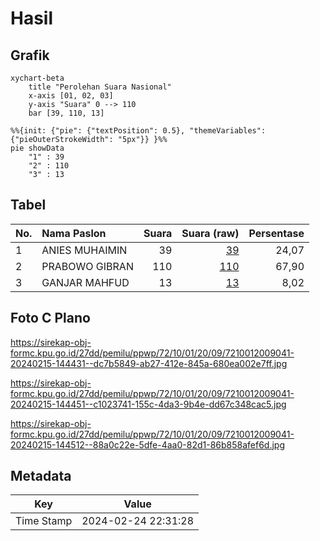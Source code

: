 # Hasil

## Grafik

```mermaid
xychart-beta
    title "Perolehan Suara Nasional"
    x-axis [01, 02, 03]
    y-axis "Suara" 0 --> 110
    bar [39, 110, 13]
```

```mermaid
%%{init: {"pie": {"textPosition": 0.5}, "themeVariables": {"pieOuterStrokeWidth": "5px"}} }%%
pie showData
    "1" : 39
    "2" : 110
    "3" : 13
```

## Tabel

| No. | Nama Paslon    | Suara | Suara (raw) | Persentase |
|:--- |:-------------- | -----:| -----------:| ----------:|
| 1   | ANIES MUHAIMIN | 39    | [39][p-1]   | 24,07      |
| 2   | PRABOWO GIBRAN | 110   | [110][p-2]  | 67,90      |
| 3   | GANJAR MAHFUD  | 13    | [13][p-3]   | 8,02       |


[p-1]: https://github.com/gigit-pemilu/pemilu-2024/blob/main/pilpres/hitung-suara/sub/72-sulawesi-tengah/sub/10-sigi/sub/01-sigi-biromaru/sub/2009-kalukubula/sub/041-tps/sub/paslon-1.txt
[p-2]: https://github.com/gigit-pemilu/pemilu-2024/blob/main/pilpres/hitung-suara/sub/72-sulawesi-tengah/sub/10-sigi/sub/01-sigi-biromaru/sub/2009-kalukubula/sub/041-tps/sub/paslon-2.txt
[p-3]: https://github.com/gigit-pemilu/pemilu-2024/blob/main/pilpres/hitung-suara/sub/72-sulawesi-tengah/sub/10-sigi/sub/01-sigi-biromaru/sub/2009-kalukubula/sub/041-tps/sub/paslon-3.txt

## Foto C Plano

https://sirekap-obj-formc.kpu.go.id/27dd/pemilu/ppwp/72/10/01/20/09/7210012009041-20240215-144431--dc7b5849-ab27-412e-845a-680ea002e7ff.jpg

https://sirekap-obj-formc.kpu.go.id/27dd/pemilu/ppwp/72/10/01/20/09/7210012009041-20240215-144451--c1023741-155c-4da3-9b4e-dd67c348cac5.jpg

https://sirekap-obj-formc.kpu.go.id/27dd/pemilu/ppwp/72/10/01/20/09/7210012009041-20240215-144512--88a0c22e-5dfe-4aa0-82d1-86b858afef6d.jpg


## Metadata

| Key        | Value               |
| ---------- | ------------------- |
| Time Stamp | 2024-02-24 22:31:28 |



